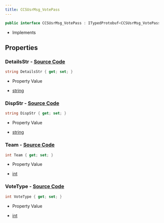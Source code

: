 ```yaml
---
title: CCSUsrMsg_VotePass
---
```


```csharp
public interface CCSUsrMsg_VotePass : ITypedProtobuf<CCSUsrMsg_VotePass>, INativeHandle, INetMessage<CCSUsrMsg_VotePass>, IDisposable
```

- Implements

## Properties

### **DetailsStr** - [Source Code](https://github.com/swiftly-solution/swiftlys2/blob/main/managed/src/SwiftlyS2.Generated/Protobufs/Interfaces/CCSUsrMsg_VotePass.cs#L27)

```csharp
string DetailsStr { get; set; }
```

- Property Value

- [string](https://learn.microsoft.com/dotnet/api/system.string)

### **DispStr** - [Source Code](https://github.com/swiftly-solution/swiftlys2/blob/main/managed/src/SwiftlyS2.Generated/Protobufs/Interfaces/CCSUsrMsg_VotePass.cs#L24)

```csharp
string DispStr { get; set; }
```

- Property Value

- [string](https://learn.microsoft.com/dotnet/api/system.string)

### **Team** - [Source Code](https://github.com/swiftly-solution/swiftlys2/blob/main/managed/src/SwiftlyS2.Generated/Protobufs/Interfaces/CCSUsrMsg_VotePass.cs#L18)

```csharp
int Team { get; set; }
```

- Property Value

- [int](https://learn.microsoft.com/dotnet/api/system.int32)

### **VoteType** - [Source Code](https://github.com/swiftly-solution/swiftlys2/blob/main/managed/src/SwiftlyS2.Generated/Protobufs/Interfaces/CCSUsrMsg_VotePass.cs#L21)

```csharp
int VoteType { get; set; }
```

- Property Value

- [int](https://learn.microsoft.com/dotnet/api/system.int32)

